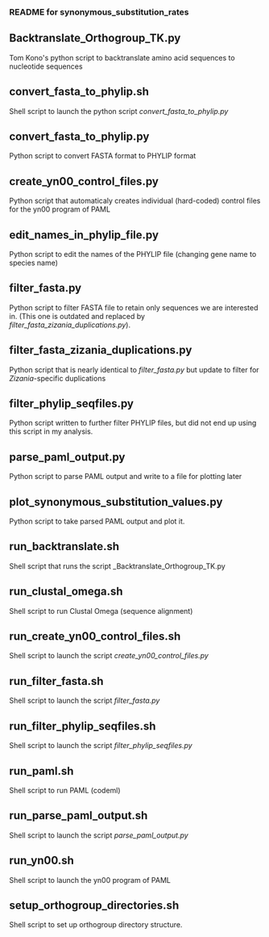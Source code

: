### README for synonymous_substitution_rates

## Backtranslate_Orthogroup_TK.py
Tom Kono's python script to backtranslate amino acid sequences to nucleotide sequences

## convert_fasta_to_phylip.sh
Shell script to launch the python script _convert_fasta_to_phylip.py_

## convert_fasta_to_phylip.py
Python script to convert FASTA format to PHYLIP format

## create_yn00_control_files.py
Python script that automaticaly creates individual (hard-coded) control files for the yn00 program of PAML

## edit_names_in_phylip_file.py
Python script to edit the names of the PHYLIP file (changing gene name to species name)

## filter_fasta.py
Python script to filter FASTA file to retain only sequences we are interested in. (This one is outdated and replaced by _filter_fasta_zizania_duplications.py_).

## filter_fasta_zizania_duplications.py
Python script that is nearly identical to _filter_fasta.py_ but update to filter for _Zizania_-specific duplications

## filter_phylip_seqfiles.py
Python script written to further filter PHYLIP files, but did not end up using this script in my analysis.

## parse_paml_output.py
Python script to parse PAML output and write to a file for plotting later

## plot_synonymous_substitution_values.py
Python script to take parsed PAML output and plot it.

## run_backtranslate.sh
Shell script that runs the script _Backtranslate_Orthogroup_TK.py

## run_clustal_omega.sh
Shell script to run Clustal Omega (sequence alignment)

## run_create_yn00_control_files.sh
Shell script to launch the script _create_yn00_control_files.py_

## run_filter_fasta.sh
Shell script to launch the script _filter_fasta.py_

## run_filter_phylip_seqfiles.sh
Shell script to launch the script _filter_phylip_seqfiles.py_

## run_paml.sh
Shell script to run PAML (codeml)

## run_parse_paml_output.sh
Shell script to launch the script _parse_paml_output.py_

## run_yn00.sh
Shell script to launch the yn00 program of PAML

## setup_orthogroup_directories.sh
Shell script to set up orthogroup directory structure.
